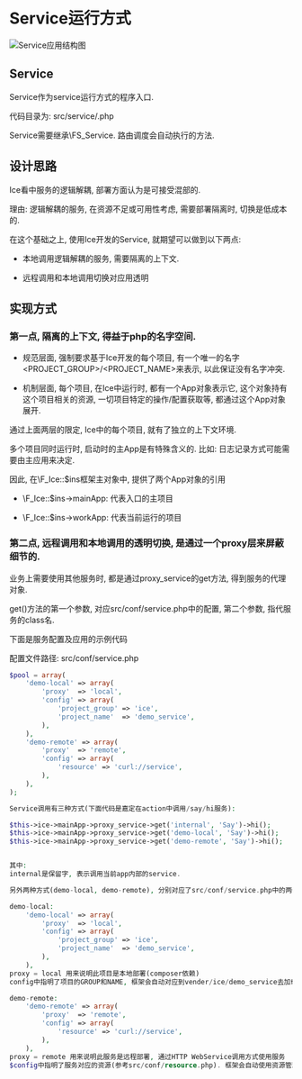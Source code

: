 # Service运行方式

![Service应用结构图](http://static-cdn.tec-inf.com/post-img/0006.ice-core-func-runner-service.png)

## Service

Service作为service运行方式的程序入口.

代码目录为: src/service/<class>.php

Service需要继承\FS_Service. 路由调度会自动执行<class>的<action>方法.

## 设计思路

Ice看中服务的逻辑解耦, 部署方面认为是可接受混部的.

理由: 逻辑解耦的服务, 在资源不足或可用性考虑, 需要部署隔离时, 切换是低成本的.

在这个基础之上, 使用Ice开发的Service, 就期望可以做到以下两点:

* 本地调用逻辑解耦的服务, 需要隔离的上下文.

* 远程调用和本地调用切换对应用透明

## 实现方式

### 第一点, 隔离的上下文, 得益于php的名字空间.

* 规范层面, 强制要求基于Ice开发的每个项目, 有一个唯一的名字<PROJECT_GROUP>/<PROJECT_NAME>来表示, 以此保证没有名字冲突.

* 机制层面, 每个项目, 在Ice中运行时, 都有一个App对象表示它, 这个对象持有这个项目相关的资源, 一切项目特定的操作/配置获取等, 都通过这个App对象展开.

通过上面两层的限定, Ice中的每个项目, 就有了独立的上下文环境.

多个项目同时运行时, 启动时的主App是有特殊含义的. 比如: 日志记录方式可能需要由主应用来决定.

因此, 在\F_Ice::$ins框架主对象中, 提供了两个App对象的引用

* \F_Ice::$ins->mainApp: 代表入口的主项目

* \F_Ice::$ins->workApp: 代表当前运行的项目

### 第二点, 远程调用和本地调用的透明切换, 是通过一个proxy层来屏蔽细节的.

业务上需要使用其他服务时, 都是通过proxy_service的get方法, 得到服务的代理对象.

get()方法的第一个参数, 对应src/conf/service.php中的配置, 第二个参数, 指代服务的class名.

下面是服务配置及应用的示例代码

配置文件路径: src/conf/service.php

```php
$pool = array(
    'demo-local' => array(
        'proxy'  => 'local',
        'config' => array(
            'project_group' => 'ice',
            'project_name'  => 'demo_service',
        ),
    ),
    'demo-remote' => array(
        'proxy'  => 'remote',
        'config' => array(
            'resource' => 'curl://service',
        ),
    ),
);

Service调用有三种方式(下面代码是嘉定在action中调用/say/hi服务):

$this->ice->mainApp->proxy_service->get('internal', 'Say')->hi();
$this->ice->mainApp->proxy_service->get('demo-local', 'Say')->hi();
$this->ice->mainApp->proxy_service->get('demo-remote', 'Say')->hi();


其中:
internal是保留字, 表示调用当前app内部的service.

另外两种方式(demo-local, demo-remote), 分别对应了src/conf/service.php中的两个配置

demo-local:
    'demo-local' => array(
        'proxy'  => 'local',
        'config' => array(
            'project_group' => 'ice',
            'project_name'  => 'demo_service',
        ),
    ),
proxy = local 用来说明此项目是本地部署(composer依赖)
config中指明了项目的GROUP和NAME, 框架会自动对应到vender/ice/demo_service去加载服务

demo-remote:
    'demo-remote' => array(
        'proxy'  => 'remote',
        'config' => array(
            'resource' => 'curl://service',
        ),
    ),
proxy = remote 用来说明此服务是远程部署, 通过HTTP WebService调用方式使用服务
$config中指明了服务对应的资源(参考src/conf/resource.php). 框架会自动使用资源管理器, 获取对应资源并请求服务.
```

